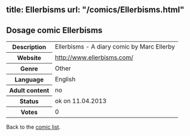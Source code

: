 title: Ellerbisms
url: "/comics/Ellerbisms.html"
---
Dosage comic Ellerbisms
-----------------------------------------

<table class="comicinfo">
<tr>
<th>Description</th><td>Ellerbisms - A diary comic by Marc Ellerby</td>
</tr>
<tr>
<th>Website</th><td><a href="http://www.ellerbisms.com/">http://www.ellerbisms.com/</a></td>
</tr>
<tr>
<th>Genre</th><td>Other</td>
</tr>
<tr>
<th>Language</th><td>English</td>
</tr>
<tr>
<th>Adult content</th><td>no</td>
</tr>
<tr>
<th>Status</th><td>ok on 11.04.2013</td>
</tr>
<tr>
<th>Votes</th><td>0</div></td>
</tr>
</table>

Back to the [comic list](../comic-index.html).
